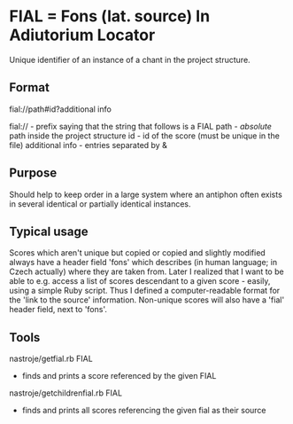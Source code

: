 # FIAL = Fons (lat. source) In Adiutorium Locator #

Unique identifier of an instance of a chant in the project structure.

## Format ##

fial://path#id?additional info

fial:// - prefix saying that the string that follows is a FIAL
path - *absolute* path inside the project structure
id - id of the score (must be unique in the file)
additional info - entries separated by &

## Purpose ##

Should help to keep order in a large system where an antiphon often
exists in several identical or partially identical instances.

## Typical usage ##

Scores which aren't unique but copied or copied and slightly modified
always have a header field 'fons' which describes (in human language;
in Czech actually) where they are taken from.
Later I realized that I want to be able to e.g. access a list of scores
descendant to a given score - easily, using a simple Ruby script.
Thus I defined a computer-readable format for the 'link to the source'
information.
Non-unique scores will also have a 'fial' header field, next to 'fons'.

## Tools ##

nastroje/getfial.rb FIAL
- finds and prints a score referenced by the given FIAL

nastroje/getchildrenfial.rb FIAL
- finds and prints all scores referencing the given fial as their source
